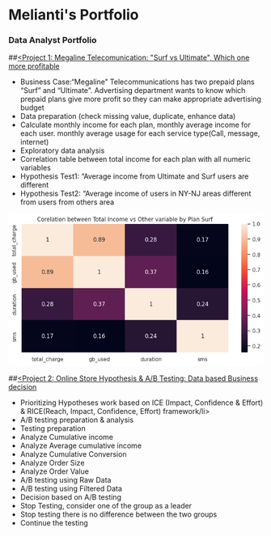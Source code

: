 # Melianti's Portfolio
### Data Analyst Portfolio

##[<Project 1: Megaline Telecomunication: "Surf vs Ultimate", Which one more profitable](https://github.com/melianti/project/blob/main/Sprint4_Megaline.ipynb)

<ul>
  <li>Business Case:“Megaline” Telecommunications has two prepaid plans “Surf” and “Ultimate”. Advertising department wants to know which prepaid plans give more profit so they can make appropriate advertising budget</li>
  <li>Data preparation (check missing value, duplicate, enhance data)</li>
  <li>Calculate monthly income for each plan, monthly average income for each user. monthly average usage for each service type(Call, message, internet)</li>
  <li>Exploratory data analysis</li>
  <li>Correlation table between total income for each plan with all numeric variables</li>
  <li>Hypothesis Test1: “Average income from Ultimate and Surf users are different</li>
  <li>Hypothesis Test2: “Average income of users in NY-NJ areas different from users from others area</li>
</ul>

![Correlation table Surf Plan](/images2/Sprint4_Coosurf.png)

##[<Project 2: Online Store Hypothesis & A/B Testing: Data based Business decision](https://github.com/melianti/project/blob/main/Online_store_ABTesting_Sprint8.ipynb)

<ul>
<li>Prioritizing Hypotheses work based on ICE (Impact, Confidence & Effort)  & RICE(Reach, Impact, Confidence, Effort) framework/li>	
<li>A/B testing preparation & analysis</li>
  <li>Testing preparation</li>
    <li>Analyze Cumulative income </li>
    <li>Analyze Average cumulative income</li>
    <li>Analyze Cumulative Conversion</li>
    <li>Analyze Order Size</li>
    <li>Analyze Order Value</li>
  
<li>A/B testing using Raw Data</li>
<li>A/B testing using Filtered Data</li>
<li>Decision based on A/B testing</li>
    <li>Stop Testing, consider one of the group as a leader</li>
    <li>Stop testing there is no difference between the two groups</li>
    <li>Continue the testing</li>

  
</ul>
